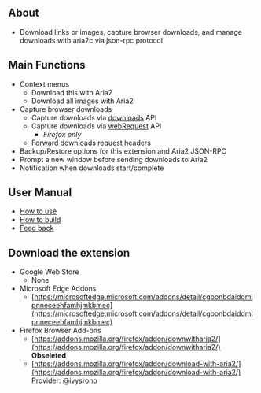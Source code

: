 ## About
- Download links or images, capture browser downloads, and manage downloads with aria2c via json-rpc protocol

## Main Functions
- Context menus
    - Download this with Aria2
    - Download all images with Aria2
- Capture browser downloads
    - Capture downloads via [downloads](https://developer.chrome.com/docs/extensions/reference/downloads) API
    - Capture downloads via [webRequest](https://developer.chrome.com/docs/extensions/reference/webRequest) API
        - *Firefox only*
    - Forward downloads request headers
- Backup/Restore options for this extension and Aria2 JSON-RPC
- Prompt a new window before sending downloads to Aria2
- Notification when downloads start/complete

## User Manual
- [How to use](//github.com/jc3213/download_with_aria2/wiki)
- [How to build](//github.com/jc3213/download_with_aria2/wiki/HowToBuild)
- [Feed back](//github.com/jc3213/download_with_aria2/issues/new/)

## Download the extension
- Google Web Store
    - None
- Microsoft Edge Addons
    - [https://microsoftedge.microsoft.com/addons/detail/cgoonbdaiddmlpnneceehfamhjmkbmec](https://microsoftedge.microsoft.com/addons/detail/cgoonbdaiddmlpnneceehfamhjmkbmec)
- Firefox Browser Add-ons
    - [https://addons.mozilla.org/firefox/addon/downwitharia2/](https://addons.mozilla.org/firefox/addon/downwitharia2/) **Obseleted**
    - [https://addons.mozilla.org/firefox/addon/download-with-aria2/](https://addons.mozilla.org/firefox/addon/download-with-aria2/) Provider: [@ivysrono](https://github.com/ivysrono)
